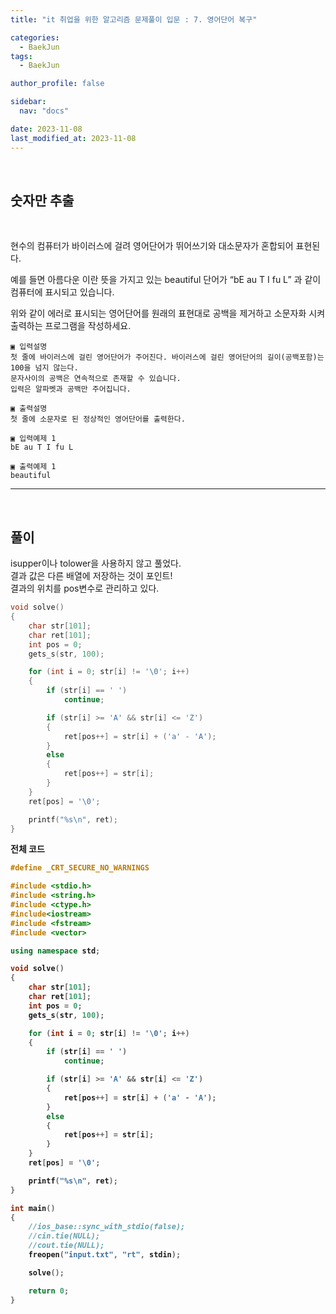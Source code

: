 ```yaml
---
title: "it 취업을 위한 알고리즘 문제풀이 입문 : 7. 영어단어 복구"

categories:
  - BaekJun
tags:
  - BaekJun

author_profile: false

sidebar:
  nav: "docs"

date: 2023-11-08
last_modified_at: 2023-11-08
---
```


<br>

## 숫자만 추출

<br>

현수의 컴퓨터가 바이러스에 걸려 영어단어가 뛰어쓰기와 대소문자가 혼합되어 표현된다.  

예를 들면 아름다운 이란 뜻을 가지고 있는 beautiful 단어가 “bE au T I fu L” 과 같이 컴퓨터에 표시되고 있습니다.  

위와 같이 에러로 표시되는 영어단어를 원래의 표현대로 공백을
제거하고 소문자화 시켜 출력하는 프로그램을 작성하세요.  
 

```
▣ 입력설명
첫 줄에 바이러스에 걸린 영어단어가 주어진다. 바이러스에 걸린 영어단어의 길이(공백포함)는 100을 넘지 않는다. 
문자사이의 공백은 연속적으로 존재할 수 있습니다. 
입력은 알파벳과 공백만 주어집니다.

▣ 출력설명
첫 줄에 소문자로 된 정상적인 영어단어를 출력한다.

▣ 입력예제 1 
bE au T I fu L

▣ 출력예제 1
beautiful
```

---

<br>

## 풀이  

isupper이나 tolower을 사용하지 않고 풀었다.  
결과 값은 다른 배열에 저장하는 것이 포인트!  
결과의 위치를 pos변수로 관리하고 있다.

```cpp
void solve()
{
	char str[101];
	char ret[101];
	int pos = 0;
	gets_s(str, 100);

	for (int i = 0; str[i] != '\0'; i++)
	{
		if (str[i] == ' ')
			continue;

		if (str[i] >= 'A' && str[i] <= 'Z')
		{
			ret[pos++] = str[i] + ('a' - 'A');
		}
		else
		{
			ret[pos++] = str[i];
		}
	}
	ret[pos] = '\0';

	printf("%s\n", ret);
}
```

<b>전체 코드

```cpp
#define _CRT_SECURE_NO_WARNINGS

#include <stdio.h>
#include <string.h>
#include <ctype.h>
#include<iostream>
#include <fstream>
#include <vector>

using namespace std;

void solve()
{
	char str[101];
	char ret[101];
	int pos = 0;
	gets_s(str, 100);

	for (int i = 0; str[i] != '\0'; i++)
	{
		if (str[i] == ' ')
			continue;

		if (str[i] >= 'A' && str[i] <= 'Z')
		{
			ret[pos++] = str[i] + ('a' - 'A');
		}
		else
		{
			ret[pos++] = str[i];
		}
	}
	ret[pos] = '\0';

	printf("%s\n", ret);
}

int main()
{
	//ios_base::sync_with_stdio(false);
	//cin.tie(NULL);
	//cout.tie(NULL);
	freopen("input.txt", "rt", stdin);

	solve();

	return 0;
}
```